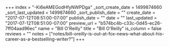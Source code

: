 +++
index = "-Ki6eAMEGodHfyNWPDga"
_sort_create_date = 1499874660
_sort_last_updated = 1499874660
_sort_publish_date = ""
create_date = "2017-07-12T08:51:00-07:00"
publish_date = ""
date = ""
last_updated = "2017-07-12T08:51:00-07:00"
preview_url = "b574bc4b-c33c-0d45-ec26-7ff04aad96ec"
name = "Bill O'Reilly"
title = "Bill O'Reilly"
is_column = false
reviews = ""
notes = ["notes/bill-oreilly-is-out-at-fox-news-what-about-his-career-as-a-bestselling-writer?"]
+++


